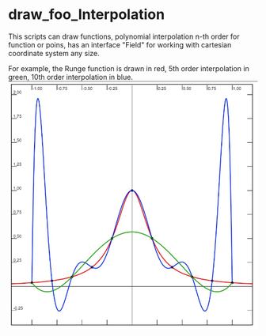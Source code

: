 # draw_foo_Interpolation
This scripts can draw functions, polynomial interpolation n-th order for function or poins, has an interface "Field" for working with сartesian coordinate system any size.

For example, the Runge function is drawn in red, 5th order interpolation in green, 10th order interpolation in blue.
![Screenshot](https://github.com/RuslanTanasiichuk/draw_foo_Interpolation/blob/master/screenshot.jpg?raw=true)
